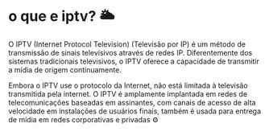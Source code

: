 # o que e iptv? 🌥️
O IPTV (Internet Protocol Television)
(Televisão por IP) é um método de transmissão de sinais televisivos através de redes IP. Diferentemente dos sistemas tradicionais televisivos, o IPTV oferece a capacidade de transmitir a mídia de origem continuamente.

Embora o IPTV use o protocolo da Internet, não está limitada à televisão transmitida pela internet. O IPTV é amplamente implantada em redes de telecomunicações baseadas em assinantes, com canais de acesso de alta velocidade em instalações de usuários finais, também é usada para entrega de mídia em redes corporativas e privadas ⚙️
